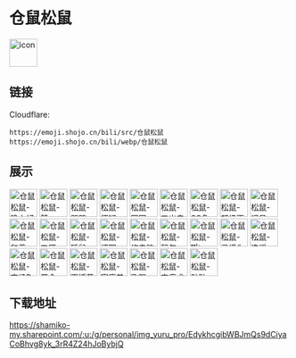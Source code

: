# 仓鼠松鼠
<img src="https://emoji.shojo.cn/bili/src/仓鼠松鼠/icon.png" width="50" height="50" alt="icon">

## 链接
Cloudflare:
```
https://emoji.shojo.cn/bili/src/仓鼠松鼠
https://emoji.shojo.cn/bili/webp/仓鼠松鼠
```
## 展示
<img src="https://emoji.shojo.cn/bili/src/仓鼠松鼠/仓鼠松鼠-晚上好.png" width="50" height="50" alt="仓鼠松鼠-晚上好">
<img src="https://emoji.shojo.cn/bili/src/仓鼠松鼠/仓鼠松鼠-赞.png" width="50" height="50" alt="仓鼠松鼠-赞">
<img src="https://emoji.shojo.cn/bili/src/仓鼠松鼠/仓鼠松鼠-哭哭.png" width="50" height="50" alt="仓鼠松鼠-哭哭">
<img src="https://emoji.shojo.cn/bili/src/仓鼠松鼠/仓鼠松鼠-怀疑.png" width="50" height="50" alt="仓鼠松鼠-怀疑">
<img src="https://emoji.shojo.cn/bili/src/仓鼠松鼠/仓鼠松鼠-困困.png" width="50" height="50" alt="仓鼠松鼠-困困">
<img src="https://emoji.shojo.cn/bili/src/仓鼠松鼠/仓鼠松鼠-叉出去.png" width="50" height="50" alt="仓鼠松鼠-叉出去">
<img src="https://emoji.shojo.cn/bili/src/仓鼠松鼠/仓鼠松鼠-SC免费了.png" width="50" height="50" alt="仓鼠松鼠-SC免费了">
<img src="https://emoji.shojo.cn/bili/src/仓鼠松鼠/仓鼠松鼠-超级画的完.png" width="50" height="50" alt="仓鼠松鼠-超级画的完">
<img src="https://emoji.shojo.cn/bili/src/仓鼠松鼠/仓鼠松鼠-问号.png" width="50" height="50" alt="仓鼠松鼠-问号">
<img src="https://emoji.shojo.cn/bili/src/仓鼠松鼠/仓鼠松鼠-和善.png" width="50" height="50" alt="仓鼠松鼠-和善">
<img src="https://emoji.shojo.cn/bili/src/仓鼠松鼠/仓鼠松鼠-叉腰.png" width="50" height="50" alt="仓鼠松鼠-叉腰">
<img src="https://emoji.shojo.cn/bili/src/仓鼠松鼠/仓鼠松鼠-睡鼠.png" width="50" height="50" alt="仓鼠松鼠-睡鼠">
<img src="https://emoji.shojo.cn/bili/src/仓鼠松鼠/仓鼠松鼠-坏耶.png" width="50" height="50" alt="仓鼠松鼠-坏耶">
<img src="https://emoji.shojo.cn/bili/src/仓鼠松鼠/仓鼠松鼠-修电脑.png" width="50" height="50" alt="仓鼠松鼠-修电脑">
<img src="https://emoji.shojo.cn/bili/src/仓鼠松鼠/仓鼠松鼠-颠勺.png" width="50" height="50" alt="仓鼠松鼠-颠勺">
<img src="https://emoji.shojo.cn/bili/src/仓鼠松鼠/仓鼠松鼠-ttk.png" width="50" height="50" alt="仓鼠松鼠-ttk">
<img src="https://emoji.shojo.cn/bili/src/仓鼠松鼠/仓鼠松鼠-录播为证.png" width="50" height="50" alt="仓鼠松鼠-录播为证">
<img src="https://emoji.shojo.cn/bili/src/仓鼠松鼠/仓鼠松鼠-造谣.png" width="50" height="50" alt="仓鼠松鼠-造谣">
<img src="https://emoji.shojo.cn/bili/src/仓鼠松鼠/仓鼠松鼠-市场D研.png" width="50" height="50" alt="仓鼠松鼠-市场D研">
<img src="https://emoji.shojo.cn/bili/src/仓鼠松鼠/仓鼠松鼠-开会.png" width="50" height="50" alt="仓鼠松鼠-开会">
<img src="https://emoji.shojo.cn/bili/src/仓鼠松鼠/仓鼠松鼠-下播惹.png" width="50" height="50" alt="仓鼠松鼠-下播惹">
<img src="https://emoji.shojo.cn/bili/src/仓鼠松鼠/仓鼠松鼠-家庭弟位.png" width="50" height="50" alt="仓鼠松鼠-家庭弟位">
<img src="https://emoji.shojo.cn/bili/src/仓鼠松鼠/仓鼠松鼠-飞踢.png" width="50" height="50" alt="仓鼠松鼠-飞踢">
<img src="https://emoji.shojo.cn/bili/src/仓鼠松鼠/仓鼠松鼠-变痛术.png" width="50" height="50" alt="仓鼠松鼠-变痛术">
<img src="https://emoji.shojo.cn/bili/src/仓鼠松鼠/仓鼠松鼠-贴贴.png" width="50" height="50" alt="仓鼠松鼠-贴贴">

## 下载地址

https://shamiko-my.sharepoint.com/:u:/g/personal/img_yuru_pro/EdykhcgibWBJmQs9dCiyaCoBhvg8yk_3rR4Z24hJoBybjQ